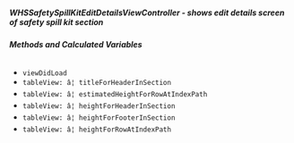 ##### **WHSSafetySpillKitEditDetailsViewController** - shows edit details screen of safety spill kit section

###### **Methods and Calculated Variables**
- `viewDidLoad`
- `tableView: â¦ titleForHeaderInSection`
- `tableView: â¦ estimatedHeightForRowAtIndexPath`
- `tableView: â¦ heightForHeaderInSection`
- `tableView: â¦ heightForFooterInSection`
- `tableView: â¦ heightForRowAtIndexPath`